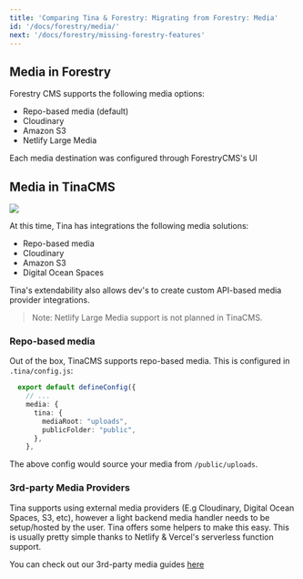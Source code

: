 ```yaml
---
title: 'Comparing Tina & Forestry: Migrating from Forestry: Media'
id: '/docs/forestry/media/'
next: '/docs/forestry/missing-forestry-features'
---
```


## Media in Forestry

Forestry CMS supports the following media options:

- Repo-based media (default)
- Cloudinary
- Amazon S3
- Netlify Large Media

Each media destination was configured through ForestryCMS's UI

## Media in TinaCMS

![](https://tina.io/img/media-manager-ui.png)

At this time, Tina has integrations the following media solutions:

- Repo-based media
- Cloudinary
- Amazon S3
- Digital Ocean Spaces

Tina's extendability also allows dev's to create custom API-based media provider integrations.

> Note: Netlify Large Media support is not planned in TinaCMS.

### Repo-based media

Out of the box, TinaCMS supports repo-based media. This is configured in `.tina/config.js`:

```ts
  export default defineConfig({
    // ...
    media: {
      tina: {
        mediaRoot: "uploads",
        publicFolder: "public",
      },
    },
```

The above config would source your media from `/public/uploads`.

### 3rd-party Media Providers

Tina supports using external media providers (E.g Cloudinary, Digital Ocean Spaces, S3, etc), however a light backend media handler needs to be setup/hosted by the user. Tina offers some helpers to make this easy. This is usually pretty simple thanks to Netlify & Vercel's serverless function support.

You can check out our 3rd-party media guides [here](http://localhost:3000/docs/reference/media/external/authentication/)
